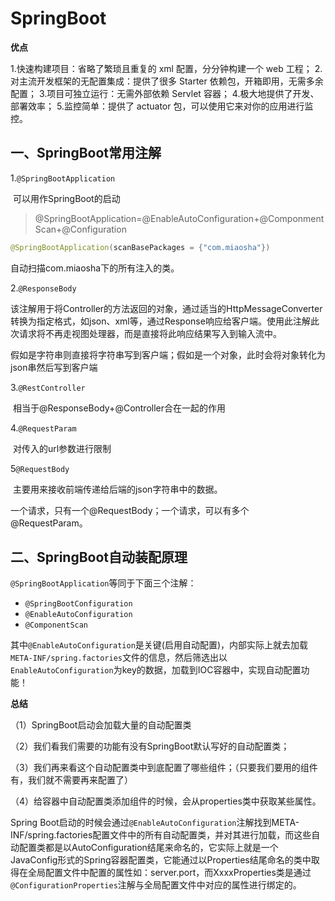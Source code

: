 # SpringBoot

**优点**

1.快速构建项目：省略了繁琐且重复的 xml 配置，分分钟构建一个 web 工程； 
2.对主流开发框架的无配置集成：提供了很多 Starter 依赖包，开箱即用，无需多余配置； 
3.项目可独立运行：无需外部依赖 Servlet 容器； 
4.极大地提供了开发、部署效率； 
5.监控简单：提供了 actuator 包，可以使用它来对你的应用进行监控。 

## 一、SpringBoot常用注解

1.`@SpringBootApplication`

​	可以用作SpringBoot的启动

> @SpringBootApplication=@EnableAutoConfiguration+@ComponmentScan+@Configuration

```java
@SpringBootApplication(scanBasePackages = {"com.miaosha"})
```

自动扫描com.miaosha下的所有注入的类。

2.`@ResponseBody`

​	该注解用于将Controller的方法返回的对象，通过适当的HttpMessageConverter转换为指定格式，如json、xml等，通过Response响应给客户端。使用此注解此次请求将不再走视图处理器，而是直接将此响应结果写入到输入流中。

假如是字符串则直接将字符串写到客户端；假如是一个对象，此时会将对象转化为json串然后写到客户端

3.`@RestController`

​	相当于@ResponseBody+@Controller合在一起的作用

4.`@RequestParam`

​	对传入的url参数进行限制

5`@RequestBody`

​	主要用来接收前端传递给后端的json字符串中的数据。

​    一个请求，只有一个@RequestBody；一个请求，可以有多个@RequestParam。

## 二、SpringBoot自动装配原理

`@SpringBootApplication`等同于下面三个注解：

- `@SpringBootConfiguration`
- `@EnableAutoConfiguration`
- `@ComponentScan`

其中`@EnableAutoConfiguration`是关键(启用自动配置)，内部实际上就去加载`META-INF/spring.factories`文件的信息，然后筛选出以`EnableAutoConfiguration`为key的数据，加载到IOC容器中，实现自动配置功能！

**总结**

（1）SpringBoot启动会加载大量的自动配置类

（2）我们看我们需要的功能有没有SpringBoot默认写好的自动配置类；

（3）我们再来看这个自动配置类中到底配置了哪些组件；（只要我们要用的组件有，我们就不需要再来配置了）

（4）给容器中自动配置类添加组件的时候，会从properties类中获取某些属性。



Spring Boot启动的时候会通过`@EnableAutoConfiguration`注解找到META-INF/spring.factories配置文件中的所有自动配置类，并对其进行加载，而这些自动配置类都是以AutoConfiguration结尾来命名的，它实际上就是一个JavaConfig形式的Spring容器配置类，它能通过以Properties结尾命名的类中取得在全局配置文件中配置的属性如：server.port，而XxxxProperties类是通过`@ConfigurationProperties`注解与全局配置文件中对应的属性进行绑定的。